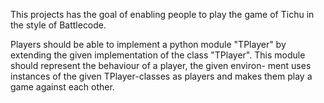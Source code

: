 This projects has the goal of enabling people to play the game of Tichu in the style of Battlecode.

Players should be able to implement a python module "TPlayer" by extending the given implementation
of the class "TPlayer". This module should represent the behaviour of a player, the given environ-
ment uses instances of the given TPlayer-classes as players and makes them play a game against each
other.
